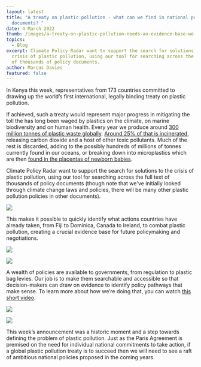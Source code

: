 ```yaml
---
layout: latest
title: "A treaty on plastic pollution - what can we find in national policy
  documents? "
date: 4 March 2022
thumb: /images/a-treaty-on-plastic-pollution-needs-an-evidence-base-we-can-help-with-that/plastic-picture.jpg
topics:
  - Blog
excerpt: Climate Policy Radar want to support the search for solutions to the
  crisis of plastic pollution, using our tool for searching across the full text
  of thousands of policy documents.
author: Marcus Davies
featured: false
---
```


<!--StartFragment-->

In Kenya this week, representatives from 173 countries committed to drawing up the world’s first international, legally binding treaty on plastic pollution.

If achieved, such a treaty would represent major progress in mitigating the toll the has long been waged by plastics on the climate, on marine biodiversity and on human health. Every year we produce around [300 million tonnes of plastic waste globally](https://www.unep.org/interactives/beat-plastic-pollution/). [Around 25% of that is incinerated](https://ourworldindata.org/plastic-pollution), releasing carbon dioxide and a host of other toxic pollutants. Much of the rest is discarded, adding to the possibly hundreds of millions of tonnes currently found in our oceans, or breaking down into microplastics which are then [found in the placentas of newborn babies](https://www.unep.org/interactives/beat-plastic-pollution/).

Climate Policy Radar want to support the search for solutions to the crisis of plastic pollution, using our tool for searching across the full text of thousands of policy documents (though note that we've initially looked through climate change laws and policies, there will be many other plastic pollution policies in other documents).

![](/images/a-treaty-on-plastic-pollution-needs-an-evidence-base-we-can-help-with-that/cropped-plastic-pollution-gif.gif)

This makes it possible to quickly identify what actions countries have already taken, from Fiji to Dominica, Canada to Ireland, to combat plastic pollution, creating a crucial evidence base for future policymaking and negotiations.

![](/images/a-treaty-on-plastic-pollution-needs-an-evidence-base-we-can-help-with-that/new-blog-pic-1.png)

![](/images/a-treaty-on-plastic-pollution-needs-an-evidence-base-we-can-help-with-that/new-blog-pic-2.png)

A wealth of policies are available to governments, from regulation to plastic bag levies. Our job is to make them searchable and accessible so that decision-makers can draw on evidence to identify policy pathways that make sense. To learn more about how we’re doing that, you can watch <a href="https://climatepolicyradar.org/media/CPR%20alpha%20demo.mp4" target="_blank">this short video</a>.

![](/images/a-treaty-on-plastic-pollution-needs-an-evidence-base-we-can-help-with-that/blog-pic-3.png)

![](/images/a-treaty-on-plastic-pollution-needs-an-evidence-base-we-can-help-with-that/blog-pic-4.png)

This week’s announcement was a historic moment and a step towards defining the problem of plastic pollution. Just as the Paris Agreement is premised on the need for individual national commitments to take action, if a global plastic pollution treaty is to succeed then we will need to see a raft of ambitious national policies proposed in the coming years.

<!--EndFragment-->
